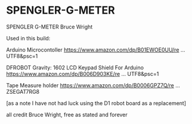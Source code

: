 # SPENGLER-G-METER
SPENGLER G-METER Bruce Wright

Used in this build:

Arduino Microcontoller https://www.amazon.com/dp/B01EWOE0UU/re ... UTF8&psc=1

DFROBOT Gravity: 1602 LCD Keypad Shield For Arduino https://www.amazon.com/dp/B006D903KE/re ... UTF8&psc=1

Tape Measure holder https://www.amazon.com/dp/B0006GPZ7Q/re ... ZSEGAT7RG8

[as a note I have not had luck using the D1 robot board as a replacement]


all credit Bruce Wright, free as stated and forever

